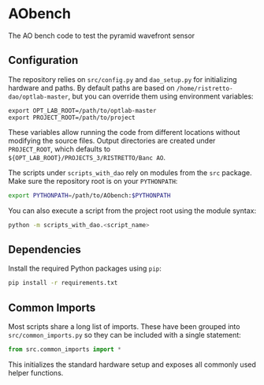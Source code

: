 # AObench
The AO bench code to test the pyramid wavefront sensor

## Configuration

The repository relies on `src/config.py` and `dao_setup.py` for initializing
hardware and paths. By default paths are based on `/home/ristretto-dao/optlab-master`,
but you can override them using environment variables:

```
export OPT_LAB_ROOT=/path/to/optlab-master
export PROJECT_ROOT=/path/to/project
```

These variables allow running the code from different locations without
modifying the source files. Output directories are created under
`PROJECT_ROOT`, which defaults to `${OPT_LAB_ROOT}/PROJECTS_3/RISTRETTO/Banc AO`.

The scripts under `scripts_with_dao` rely on modules from the `src` package. Make sure the repository root is on your `PYTHONPATH`:

```bash
export PYTHONPATH=/path/to/AObench:$PYTHONPATH
```

You can also execute a script from the project root using the module syntax:

```bash
python -m scripts_with_dao.<script_name>
```

## Dependencies

Install the required Python packages using `pip`:

```bash
pip install -r requirements.txt
```


## Common Imports

Most scripts share a long list of imports. These have been grouped into
`src/common_imports.py` so they can be included with a single statement:

```python
from src.common_imports import *
```

This initializes the standard hardware setup and exposes all commonly used
helper functions.
